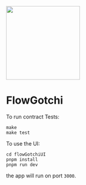 <img src="https://user-images.githubusercontent.com/1683736/208981912-1630e0b4-8c06-4055-903c-942d8333b5a7.png" width="200" />

# FlowGotchi

To run contract Tests:
```
make
make test
```

To use the UI:

```
cd flowGotchiUI
pnpm install
pnpm run dev
```
the app will run on port `3000`.
